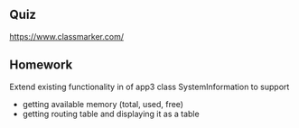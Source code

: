 ## Quiz
https://www.classmarker.com/

## Homework
Extend existing functionality in of app3 class SystemInformation to support
 - getting available memory (total, used, free)
 - getting routing table and displaying it as a table